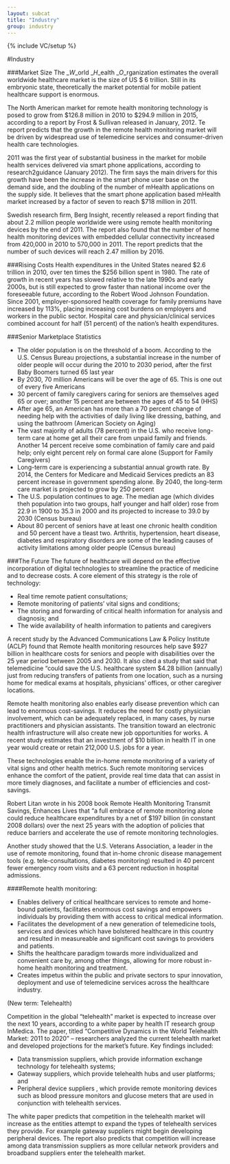 ```yaml
---
layout: subcat
title: "Industry"
group: industry
---
```

{% include VC/setup %}

#Industry


###Market Size
The _*W*_orld _*H*_ealth _*O*_rganization estimates the overall worldwide healthcare market is the size of US $ 6 trillion.   Still in its embryonic state, theoretically the market potential for mobile patient healthcare support is enormous.

The North American market for remote health monitoring technology is posed to grow from $126.8 million in 2010 to $294.9 million in 2015, according to a report by Frost & Sullivan released in January, 2012.  Te report predicts that the growth in the remote health monitoring market will be driven by widespread use of telemedicine services and consumer-driven health care technologies.  

2011 was the first year of substantial business in the market for mobile health services delivered via smart phone applications, according to research2guidance (January 2012).   The firm says the main drivers for this growth have been the increase in the smart  phone user base on the demand side, and the doubling of the number of mHealth applications on the supply side.  It believes that the smart phone application based mHealth market increased by a factor of seven to reach $718 million in 2011.

Swedish research firm, Berg Insight, recently released a report finding that about 2.2 million people worldwide were using remote health monitoring devices by the end of 2011.  The report also found that the number of home health monitoring devices with embedded cellular connectivity increased from 420,000 in 2010 to 570,000 in 2011.  The report predicts that the number of such devices will reach 2.47 million by 2016.

###Rising Costs
Health expenditures in the United States neared $2.6 trillion in 2010, over ten times the $256 billion spent in 1980.  The rate of growth in recent years has slowed relative to the late 1990s and early 2000s, but is still expected to grow faster than national income over the foreseeable future, according to  the Robert Wood Johnson Foundation.  Since 2001, employer-sponsored health coverage for family premiums have increased by 113%, placing increasing cost burdens on employers and workers in the public sector. Hospital care and physician/clinical services combined account for half (51 percent) of the nation’s health expenditures.

###Senior Marketplace Statistics
* The older population is on the threshold of a boom.  According to the U.S. Census Bureau projections, a substantial increase in the number of older people will occur during the 2010 to 2030 period, after the first Baby Boomers turned 65 last year
* By 2030, 70 million Americans will be over the age of 65.  This is one out of every five Americans
* 30 percent of family caregivers caring for seniors are themselves aged 65 or over; another 15 percent are between the ages of 45 to 54 (HHS)
* After age 65, an American has more than a 70 percent change of needing help with the activities of daily living like dressing, bathing, and using the bathroom (American Society on Aging)
* The vast majority of adults (78 percent) in the U.S. who receive long-term care at home get all their care from unpaid family and friends.  Another 14 percent receive some combination of family care and paid help; only eight percent rely on formal care alone (Support for Family Caregivers)
* Long-term care is experiencing a substantial annual growth rate.  By 2014, the Centers for Medicare and Medicaid Services predicts an 83 percent increase in government spending alone.  By 2040, the long-term care market is projected to grow by 250 percent
* The U.S. population continues to age.  The median age (which divides theh population into two groups, half younger and half older) rose from 22.9 in 1900 to 35.3 in 2000 and its projected to increase to 39.0 by 2030 (Census bureau)
* About 80 percent of seniors have at least one chronic health condition and 50 percent have a tleast two.  Arthritis, hypertension, heart disease, diabetes and respiratory disorders are some of the leading causes of activity limitations among older people (Census bureau)

###The Future
The future of healthcare will depend on the effective incorporation of digital technologies to streamline the practice of medicine and to decrease costs.  A core element of this strategy is the role of technology:

* Real time remote patient consultations;
* Remote monitoring of patients’ vital signs and conditions;
* The storing and forwarding of critical health information for analysis and diagnosis; and
* The wide availability of health information to patients and caregivers

A recent study by the Advanced Communications Law & Policy Institute (ACLP) found that Remote health monitoring resources help save $927 billion in healthcare costs for seniors and people with disabilities over the 25 year period between 2005 and 2030.  It also cited a study that said that telemedicine “could save the U.S. healthcare system $4.28 billion (annually) just from reducing transfers of patients from one location, such as a nursing home for medical exams at hospitals, physicians’ offices, or other caregiver locations.

Remote health monitoring also enables early disease prevention which can lead to enormous cost-savings.  It reduces the need for costly physician involvement, which can be adequately replaced, in many cases, by nurse practitioners and physician assistants.  The transition toward an electronic health infrastructure will also create new job opportunities for works.  A recent study estimates that an investment of $10 billion in health IT in one year would create or retain 212,000 U.S. jobs for a year.

These technologies enable the in-home remote monitoring of a variety of vital signs and other health metrics.   Such remote monitoring services enhance the comfort of the patient, provide real time data that can assist in more timely diagnoses, and facilitate a number of efficiencies and cost-savings.

Robert Litan wrote in his 2008 book Remote Health Monitoring Transmit Savings, Enhances Lives that “a full embrace of remote monitoring alone could reduce healthcare expenditures by a net of $197 billion (in constant 2008 dollars) over the next 25 years with the adoption of policies that reduce barriers and accelerate the use of remote monitoring technologies.

Another study showed that the U.S. Veterans Association, a leader in the use of remote monitoring, found that in-home chronic disease management tools (e.g. tele-consultations,  diabetes monitoring) resulted in 40 percent fewer emergency room visits and a 63 percent reduction in hospital admissions.

####Remote health monitoring:

* Enables delivery of critical healthcare services to remote and home-bound patients, facilitates enormous cost savings and empowers individuals by providing them with access to critical medical information.
* Facilitates the development of a new generation of telemedicine tools, services and devices which have bolstered healthcare in this country and resulted in measureable and significant cost savings to providers and patients.
* Shifts the healthcare paradigm towards more individualized and convenient care by, among other things, allowing for more robust in-home health monitoring and treatment.
* Creates impetus within the public and private sectors to spur innovation, deployment and use of telemedicine services across the healthcare industry.  

(New term:  Telehealth)

Competition in the global “telehealth” market  is expected to increase over the next 10 years, according to a white paper by health IT research group InMedica.  The paper, titled “Competitive Dynamics in the World Telehealth Market:  2011 to 2020” – researchers analyzed the current telehealth market and developed projections for the market’s future.  Key findings included:

* Data transmission suppliers, which provide information exchange technology for telehealth systems;
* Gateway suppliers, which provide telehealth hubs and user platforms; and
* Peripheral device suppliers , which provide remote monitoring devices such as blood pressure monitors and glucose meters that are used in conjunction with telehealth services.

The white paper predicts that competition in the telehealth market will increase as the entities attempt to expand the types of telehealth services they provide.  For example gateway suppliers might begin developing peripheral devices.  The report also predicts that competition will increase among data transmission suppliers as more cellular network providers and broadband suppliers enter the telehealth market.

